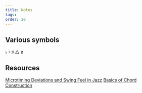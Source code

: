 ```yaml
---
title: Notes
tags:
order: 20
---
```


## Various symbols

♭
♮
♯
△
ø

## Resources

[Microtiming Deviations and Swing Feel in Jazz](https://www.nature.com/articles/s41598-019-55981-3)
[Basics of Chord Construction](/files/basics-of-chord-construction.jpg)
